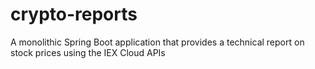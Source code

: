 # crypto-reports
A monolithic Spring Boot application that provides a technical report on stock prices using the IEX Cloud APIs

